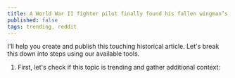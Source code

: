 ```yaml
---
title: A World War II fighter pilot finally found his fallen wingman’s grave nearly 80 years after they flew their last mission together.
published: false
tags: trending, reddit
---
```


I'll help you create and publish this touching historical article. Let's break this down into steps using our available tools.

1. First, let's check if this topic is trending and gather additional context: